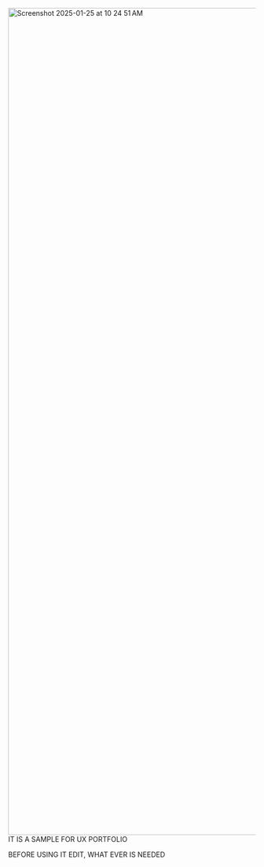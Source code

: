 <img width="1679" alt="Screenshot 2025-01-25 at 10 24 51 AM" src="https://github.com/user-attachments/assets/fa56f002-2ada-4669-9dea-208087fcfb85" />IT IS A SAMPLE FOR UX PORTFOLIO

BEFORE USING IT EDIT, WHAT EVER IS NEEDED




